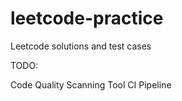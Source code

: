 # leetcode-practice
Leetcode solutions and test cases

TODO: 

Code Quality Scanning Tool
CI Pipeline
